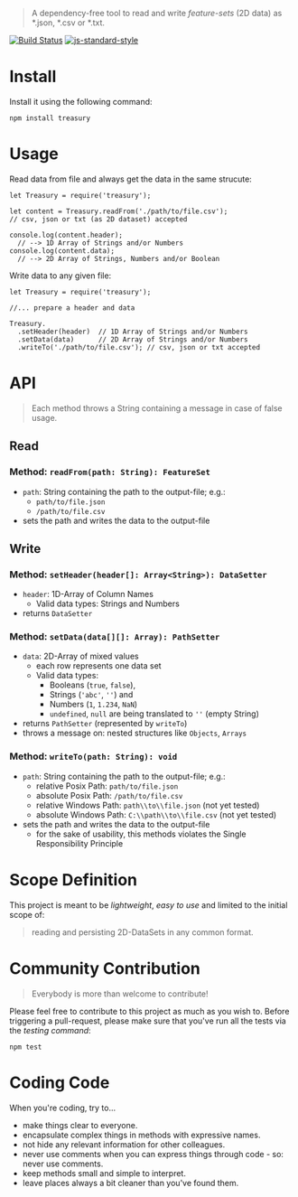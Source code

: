 > A dependency-free tool to read and write *feature-sets* (2D data) as *.json, *.csv or *.txt.

[![Build Status](https://travis-ci.com/mvrahden/treasury.svg?token=nMzrxR4ZGjjBxBvNfUdC&branch=master)](https://travis-ci.com/mvrahden/treasury)
[![js-standard-style](https://img.shields.io/badge/code%20style-standard-brightgreen.svg)](http://standardjs.com/)
<!--[![codecov.io](https://codecov.io/github/mvrahden/treasury/coverage.svg?branch=master)](https://codecov.io/github/mvrahden/treasury?branch=master)-->

# Install
Install it using the following command:
```
npm install treasury
```

# Usage

Read data from file and always get the data in the same strucute:
```
let Treasury = require('treasury');

let content = Treasury.readFrom('./path/to/file.csv');
// csv, json or txt (as 2D dataset) accepted

console.log(content.header);
  // --> 1D Array of Strings and/or Numbers
console.log(content.data);
  // --> 2D Array of Strings, Numbers and/or Boolean
```

Write data to any given file:
```
let Treasury = require('treasury');

//... prepare a header and data

Treasury.
  .setHeader(header)  // 1D Array of Strings and/or Numbers
  .setData(data)      // 2D Array of Strings and/or Numbers
  .writeTo('./path/to/file.csv'); // csv, json or txt accepted
```

# API

> Each method throws a String containing a message in case of false usage.

## Read
### Method: `readFrom(path: String): FeatureSet`
- `path`: String containing the path to the output-file; e.g.:
  - `path/to/file.json`
  - `/path/to/file.csv`
- sets the path and writes the data to the output-file

## Write
### Method: `setHeader(header[]: Array<String>): DataSetter`
- `header`: 1D-Array of Column Names
  - Valid data types: Strings and Numbers
- returns `DataSetter`

### Method: `setData(data[][]: Array): PathSetter`
- `data`: 2D-Array of mixed values
  - each row represents one data set
  - Valid data types:
    - Booleans (`true`, `false`),
    - Strings (`'abc'`, `''`) and
    - Numbers (`1`, `1.234`, `NaN`)
    - `undefined`, `null` are being translated to `''` (empty String)
- returns `PathSetter` (represented by `writeTo`)
- throws a message on: nested structures like `Objects`, `Arrays`

### Method: `writeTo(path: String): void`
- `path`: String containing the path to the output-file; e.g.:
  - relative Posix Path: `path/to/file.json`
  - absolute Posix Path: `/path/to/file.csv`
  - relative Windows Path: `path\\to\\file.json` (not yet tested)
  - absolute Windows Path: `C:\\path\\to\\file.csv` (not yet tested)
- sets the path and writes the data to the output-file
  - for the sake of usability, this methods violates the Single Responsibility Principle

# Scope Definition
This project is meant to be *lightweight*, *easy to use* and limited to the initial scope of:
> reading and persisting 2D-DataSets in any common format.

# Community Contribution
> Everybody is more than welcome to contribute!

Please feel free to contribute to this project as much as you wish to. Before triggering a pull-request, please make sure that you've run all the tests via the *testing command*:
```
npm test
```

# Coding Code
When you're coding, try to...
- make things clear to everyone.
- encapsulate complex things in methods with expressive names.
- not hide any relevant information for other colleagues.
- never use comments when you can express things through code - so: never use comments.
- keep methods small and simple to interpret.
- leave places always a bit cleaner than you've found them.